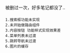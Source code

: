 ##
被删过一次，好多笔记都没了..

####
    1.搜索框功能未实现
    2.未开始做路由组件
    3.内容按钮 功能样式实现效果差
    4.菜单列表未过渡
    5.跳转导航未过渡
    6.图片的缓存